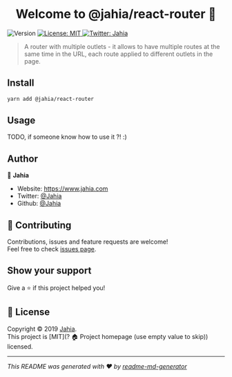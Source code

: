 <h1 align="center">Welcome to @jahia/react-router 👋</h1>
<p>
  <img alt="Version" src="https://img.shields.io/badge/version-1.0.0-blue.svg?cacheSeconds=2592000" />
  <a href="? 🏠  Project homepage (use empty value to skip)" target="_blank">
    <img alt="License: MIT" src="https://img.shields.io/badge/License-MIT-yellow.svg" />
  </a>
  <a href="https://twitter.com/Jahia" target="_blank">
    <img alt="Twitter: Jahia" src="https://img.shields.io/twitter/follow/Jahia.svg?style=social" />
  </a>
</p>

> A router with multiple outlets - it allows to have multiple routes at the same time in the URL, each route applied to different outlets in the page.

## Install

```sh
yarn add @jahia/react-router
```

## Usage

TODO, if someone know how to use it ?! :)

## Author

👤 **Jahia**

* Website: https://www.jahia.com
* Twitter: [@Jahia](https://twitter.com/Jahia)
* Github: [@Jahia](https://github.com/Jahia)

## 🤝 Contributing

Contributions, issues and feature requests are welcome!<br />Feel free to check [issues page](https://jira.jahia.com).

## Show your support

Give a ⭐️ if this project helped you!

## 📝 License

Copyright © 2019 [Jahia](https://github.com/Jahia).<br />
This project is [MIT](? 🏠  Project homepage (use empty value to skip)) licensed.

***
_This README was generated with ❤️ by [readme-md-generator](https://github.com/kefranabg/readme-md-generator)_
